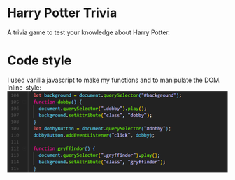 # Harry Potter Trivia

A trivia game to test your knowledge about Harry Potter.

# Code style

I used vanilla javascript to make my functions and to manipulate the DOM.
Inline-style:
![javascript screenshot](/img/vanillaJS.PNG)
